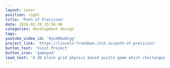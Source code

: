 ```yaml
---
layout: inner
position: right
title: 'Path of Precision'
date: 2016-02-20 15:56:00
categories: development design
tags:
youtube_video_id: '0yLHRKwbCgg'
project_link: 'https://lincoln-freedman.itch.io/path-of-precision'
button_text: 'Visit Project'
button_icon: 'gamepad'
lead_text: 'A 3D block grid physics based puzzle game which challenges players to build devices to reposition a target object, while staying within a limited budget.'
---
```

